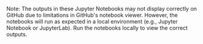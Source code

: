 Note:
The outputs in these Jupyter Notebooks may not display correctly on GitHub due to limitations in GitHub's notebook viewer. 
However, the notebooks will run as expected in a local environment (e.g., Jupyter Notebook or JupyterLab).
Run the notebooks locally to view the correct outputs.
